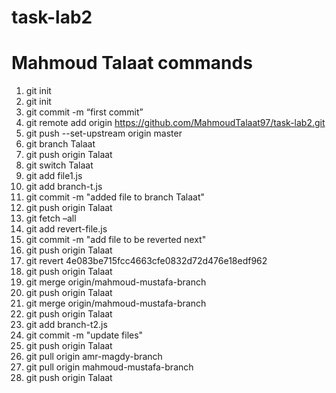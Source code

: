 # task-lab2
# Mahmoud Talaat commands 

1.	git init
2.	git init
3.	git commit  -m “first commit”
4.	git remote add origin https://github.com/MahmoudTalaat97/task-lab2.git
5.	git push --set-upstream origin master
6.	git branch Talaat
7.	git push origin Talaat
8.	git switch Talaat
9.	git add file1.js
10.	git add branch-t.js
11.	git commit -m "added file to branch Talaat"
12.	git push origin Talaat
13.	git fetch –all
14.	git add revert-file.js
15.	git commit -m "add file to be reverted next"
16.	git push origin Talaat
17.	git revert 4e083be715fcc4663cfe0832d72d476e18edf962
18.	git push origin Talaat
19.	git merge origin/mahmoud-mustafa-branch
20.	git push origin Talaat
21.	git merge origin/mahmoud-mustafa-branch
22.	git push origin Talaat
23.	git add branch-t2.js
24.	git commit -m "update files"
25.	git push origin Talaat
26.	git pull origin amr-magdy-branch
27.	git pull origin mahmoud-mustafa-branch
28.	git push origin Talaat
